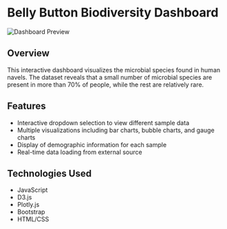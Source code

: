 # Belly Button Biodiversity Dashboard

![Dashboard Preview](images/screenshots/dashboard_main.png)

## Overview
This interactive dashboard visualizes the microbial species found in human navels. The dataset reveals that a small number of microbial species are present in more than 70% of people, while the rest are relatively rare.

## Features
- Interactive dropdown selection to view different sample data
- Multiple visualizations including bar charts, bubble charts, and gauge charts
- Display of demographic information for each sample
- Real-time data loading from external source

## Technologies Used
- JavaScript
- D3.js
- Plotly.js
- Bootstrap
- HTML/CSS
